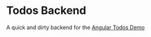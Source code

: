 # Todos Backend 

A quick and dirty backend for the [Angular Todos Demo](https://github.com/JasonBBelcher/angular-todos)  
